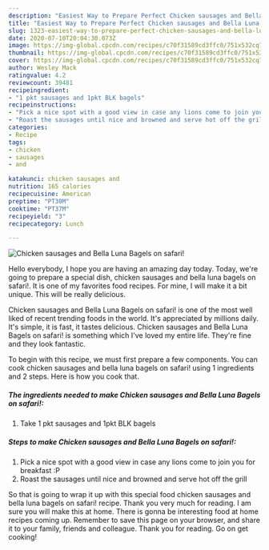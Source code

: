 ```yaml
---
description: "Easiest Way to Prepare Perfect Chicken sausages and Bella Luna Bagels on safari!"
title: "Easiest Way to Prepare Perfect Chicken sausages and Bella Luna Bagels on safari!"
slug: 1323-easiest-way-to-prepare-perfect-chicken-sausages-and-bella-luna-bagels-on-safari
date: 2020-07-10T20:04:30.073Z
image: https://img-global.cpcdn.com/recipes/c70f31589cd3ffc0/751x532cq70/chicken-sausages-and-bella-luna-bagels-on-safari-recipe-main-photo.jpg
thumbnail: https://img-global.cpcdn.com/recipes/c70f31589cd3ffc0/751x532cq70/chicken-sausages-and-bella-luna-bagels-on-safari-recipe-main-photo.jpg
cover: https://img-global.cpcdn.com/recipes/c70f31589cd3ffc0/751x532cq70/chicken-sausages-and-bella-luna-bagels-on-safari-recipe-main-photo.jpg
author: Wesley Mack
ratingvalue: 4.2
reviewcount: 39481
recipeingredient:
- "1 pkt sausages and 1pkt BLK bagels"
recipeinstructions:
- "Pick a nice spot with a good view in case any lions come to join you for breakfast :P"
- "Roast the sausages until nice and browned and serve hot off the grill"
categories:
- Recipe
tags:
- chicken
- sausages
- and

katakunci: chicken sausages and 
nutrition: 165 calories
recipecuisine: American
preptime: "PT30M"
cooktime: "PT37M"
recipeyield: "3"
recipecategory: Lunch

---
```



![Chicken sausages and Bella Luna Bagels on safari!](https://img-global.cpcdn.com/recipes/c70f31589cd3ffc0/751x532cq70/chicken-sausages-and-bella-luna-bagels-on-safari-recipe-main-photo.jpg)

Hello everybody, I hope you are having an amazing day today. Today, we're going to prepare a special dish, chicken sausages and bella luna bagels on safari!. It is one of my favorites food recipes. For mine, I will make it a bit unique. This will be really delicious.



Chicken sausages and Bella Luna Bagels on safari! is one of the most well liked of recent trending foods in the world. It's appreciated by millions daily. It's simple, it is fast, it tastes delicious. Chicken sausages and Bella Luna Bagels on safari! is something which I've loved my entire life. They're fine and they look fantastic.


To begin with this recipe, we must first prepare a few components. You can cook chicken sausages and bella luna bagels on safari! using 1 ingredients and 2 steps. Here is how you cook that.

<!--inarticleads1-->

##### The ingredients needed to make Chicken sausages and Bella Luna Bagels on safari!:

1. Take 1 pkt sausages and 1pkt BLK bagels




<!--inarticleads2-->

##### Steps to make Chicken sausages and Bella Luna Bagels on safari!:

1. Pick a nice spot with a good view in case any lions come to join you for breakfast :P
1. Roast the sausages until nice and browned and serve hot off the grill




So that is going to wrap it up with this special food chicken sausages and bella luna bagels on safari! recipe. Thank you very much for reading. I am sure you will make this at home. There is gonna be interesting food at home recipes coming up. Remember to save this page on your browser, and share it to your family, friends and colleague. Thank you for reading. Go on get cooking!
